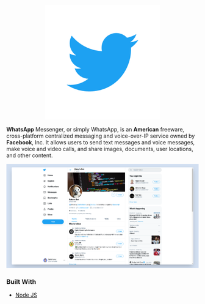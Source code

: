 <p align="center">
    <img width="300" height="auto" src="./logo.png" alt="Twitter Logo" />
</p>
   
**WhatsApp** Messenger, or simply WhatsApp, is an **American** freeware, cross-platform centralized messaging and voice-over-IP service owned by **Facebook**, Inc. It allows users to send text messages and voice messages, make voice and video calls, and share images, documents, user locations, and other content.

 <img src="./image.png" />




### Built With
* [Node JS](https://nodejs.org/en)

